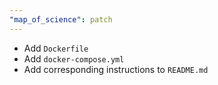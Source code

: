 ```yaml
---
"map_of_science": patch
---
```


- Add `Dockerfile`
- Add `docker-compose.yml`
- Add corresponding instructions to `README.md`
